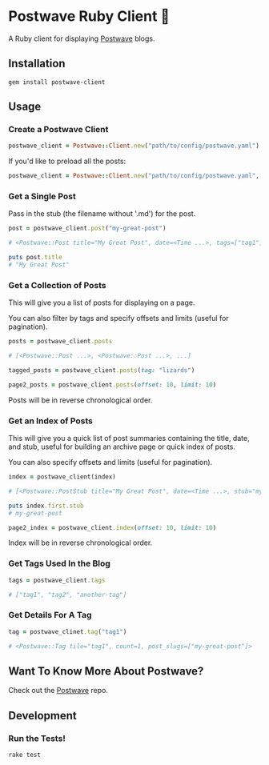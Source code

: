 # Postwave Ruby Client 🌊

A Ruby client for displaying [Postwave](https://github.com/dorkrawk/postwave) blogs.

## Installation 

```
gem install postwave-client
```

## Usage

### Create a Postwave Client
```ruby
postwave_client = Postwave::Client.new("path/to/config/postwave.yaml")
```

If you'd like to preload all the posts:
```ruby
postwave_client = Postwave::Client.new("path/to/config/postwave.yaml", preload: true)
```

### Get a Single Post

Pass in the stub (the filename without '.md') for the post.
```ruby
post = postwave_client.post("my-great-post")

# <Postwave::Post title="My Great Post", date=<Time ...>, tags=["tag1"], body="bla bla bla..">

puts post.title
# "My Great Post"
```

### Get a Collection of Posts

This will give you a list of posts for displaying on a page.

You can also filter by tags and specify offsets and limits (useful for pagination).

```ruby
posts = postwave_client.posts

# [<Postwave::Post ...>, <Postwave::Post ...>, ...]

tagged_posts = postwave_client.posts(tag: "lizards")

page2_posts = postwave_client.posts(offset: 10, limit: 10)
```
Posts will be in reverse chronological order.

### Get an Index of Posts

This will give you a quick list of post summaries containing the title, date, and stub, useful for building an archive page or quick index of posts.

You can also specify offsets and limits (useful for pagination).
```ruby
index = postwave_client(index)

# [<Postwave::PostStub title="My Great Post", date=<Time ...>, stub="my-great-post">, <Postwave::PostStub ...>, ...]

puts index.first.stub
# my-great-post

page2_index = postwave_client.index(offset: 10, limit: 10)
```
Index will be in reverse chronological order.

### Get Tags Used In the Blog

```ruby
tags = postwave_client.tags

# ["tag1", "tag2", "another-tag"]
```

### Get Details For A Tag

```ruby
tag = postwave_clinet.tag("tag1")

# <Postwave::Tag tile="tag1", count=1, post_slugs=["my-great-post"]>
```

## Want To Know More About Postwave?

Check out the [Postwave](https://github.com/dorkrawk/postwave) repo.

## Development

### Run the Tests!

```
rake test
```
